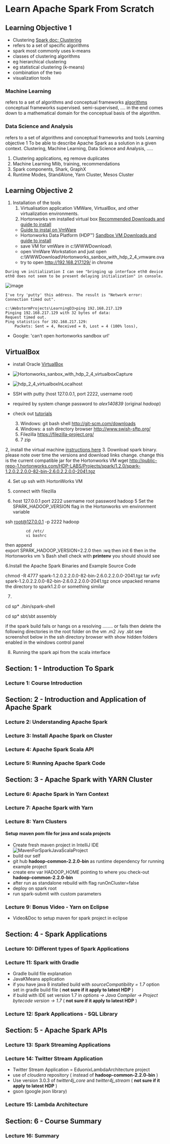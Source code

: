 # Learn Apache Spark From Scratch

## Learning Objective 1

- Clustering [Spark doc: Clustering](https://spark.apache.org/docs/1.1.0/mllib-clustering.html)
- refers to a set of specific  algorithms
- spark most commonly uses k-means
- classes of clustering algorithms
- eg hierarchical clustering
- eg statistical clustering (k-means)
- combination of the two
- visualization tools

### Machine Learning
refers to a set of algorithms and conceptual  frameworks
[algorithms](https://spark.apache.org/docs/1.1.0/mllib-guide.html)
conceptual  frameworks supervised. semi-supervised, …. in the end comes down to a mathematical domain for the conceptual basis of the algorithm.

### Data Science and Analysis
refers to a set of algorithms and conceptual frameworks and tools
Learning objective 1
To be able to describe Apache Spark as a solution in a given context. Clustering, Machine Learning, Data Science and Analysis, …..
1.	Clustering applications, eg remove duplicates
2.	Machine Learning Mlib, training, recommendations
3.	Spark components, Shark, GraphX
4.	Runtime Modes, StandAlone, Yarn Cluster, Mesos Cluster

## Learning Objective 2

1. Installation of the tools
    1.	Virtualisation application VMWare, VirtualBox,  and other virtualization environments.
    2. Hortonworks vm  installed virtual box [Recommended Downloads and guide to install](http://hortonworks.com/hdp/downloads/)
    - [Guide to instal on VmWare](http://hortonworks.com/wp-content/uploads/2016/02/Import_on_VMware_3_1_2016.pdf)
    - Hortonworks Data Platform (HDP™) [Sandbox VM Downloads and guide to install](http://hortonworks.com/products/hortonworks-sandbox/#install)
    - save VM for vmWare in c:\WWWDownload\
    - open VmWare Workstation and just open c:\WWWDownload\Hortonworks_sanbox_with_hdp_2_4_vmware.ova
    - try to open http://192.168.217.129/ in chrome

```
During vm initialization I can see "bringing up interface eth0 device eth0 does not seem to be present delaying initialization" in console.
```

![image](vmWareEth0DeviceError.PNG)


```
I've try 'putty' this address. The result is "Network error: Connection timed out".
```


```
c:\WebstormProjects\LearningD3>ping 192.168.217.129
Pinging 192.168.217.129 with 32 bytes of data:
Request timed out.
Ping statistics for 192.168.217.129:
    Packets: Sent = 4, Received = 0, Lost = 4 (100% loss),
```

- Google: 'can't open hortonworks sandbox url'    

## VirtualBox 
- install Oracle [VirtualBox](https://www.virtualbox.org/wiki/Downloads)    
- ![Hortonworks_sanbox_with_hdp_2_4_virtualboxCapture](Hortonworks_sanbox_with_hdp_2_4_virtualboxCapture.PNG)
- ![hdp_2_4_virtualboxInLocalhost](hdp_2_4_virtualboxInLocalhost.PNG)
- SSH with putty (host 127.0.0.1, port 2222, username root) 
- required by system change password to *alex140839* (original *hadoop*)

- check out [tutorials](http://hortonworks.com/tutorials/)
    
    3. Windows: git bash shell http://git-scm.com/downloads
    4. Windows: a ssh directory browser http://www.swish-sftp.org/
    5. Filezilla https://filezilla-project.org/
    6. 7 zip




2, install the virtual machine [instructions here](http://hortonworks.com/wp-content/uploads/unversioned/pdfs/InstallingHortonworksSandbox2onWindowsusingVB.pdf)
3. Download spark binary. please note over time the versions and download links change. change this is the current compatible jar for the Hortonworks VM
wget http://public-repo-1.hortonworks.com/HDP-LABS/Projects/spark/1.2.0/spark-1.2.0.2.2.0.0-82-bin-2.6.0.2.2.0.0-2041.tgz


4. Set up ssh with HortonWorks VM

1.	connect with filezilla
2.	host 127.0.0.1
port 2222
username root
password hadoop
  5 Set the SPARK_HADOOP_VERSION flag in the  Hortonworks vm  environment variable

ssh root@127.0.0.1 -p 2222
hadoop

             cd /etc/   
             vi bashrc 
then append  
             export SPARK_HADOOP_VERSION=2.2.0
             then  :wq   then init 6
             then in the Hortonworks vm ’s Bash shell check with **printenv** you should  should see


6.Install the Apache Spark Binaries and Example Source Code

chmod -R 4777 spark-1.2.0.2.2.0.0-82-bin-2.6.0.2.2.0.0-2041.tgz
tar xvfz spark-1.2.0.2.2.0.0-82-bin-2.6.0.2.2.0.0-2041.tgz
once unpacked rename the directory to spark1.2.0 or something similar


7.
  cd sp*
./bin/spark-shell

  cd sp*
  sbt/sbt assembly

if the spark build fails or hangs on a resolving ……..  or fails
then delete the following directories in the root folder on the vm
.m2   .ivy     .sbt
see screenshot below in the ssh directory browser with show hidden folders enabled in the windows control panel

8. Running the spark api from the scala interface


## Section: 1 - Introduction To Spark
### Lecture 1: Course Introduction

## Section: 2 - Introduction and Application of Apache Spark
### Lecture 2: Understanding Apache Spark
### Lecture 3: Install Apache Spark on Cluster
### Lecture 4: Apache Spark Scala API
### Lecture 5: Running Apache Spark Code

## Section: 3 - Apache Spark with YARN Cluster
### Lecture 6: Apache Spark in Yarn Context
### Lecture 7: Apache Spark with Yarn
### Lecture 8: Yarn Clusters
#### Setup maven pom file for java and scala projects
- Create fresh maven project in IntelliJ IDE 
![MavenForSparkJavaScalaProject](MavenForSparkJavaScalaProject.PNG)
- build our self 
- git hub __hadoop-common-2.2.0-bin__ as runtime dependency for running example project
- create env var HADOOP_HOME pointing to where you check-out __hadoop-common-2.2.0-bin__ 
- after run as standalone rebuild with flag runOnCluster=false
- deploy on spark root
- run spark-submit with custom parameters
### Lecture 9: Bonus Video - Yarn on Eclipse
- Video&Doc to setup maven for spark project in eclipse

## Section: 4 - Spark Applications
### Lecture 10: Different types of Spark Applications
### Lecture 11: Spark with Gradle
- Gradle build file explanation
- JavaKMeans application
- if you have java 8 installed build with _sourceCompatibility = 1.7_ option set in gradle build file ( **not sure if it apply to latest HDP** )
- if build with IDE set version 1.7 in _options -> Java Compiler -> Project bytecode version -> 1.7_ ( **not sure if it apply to latest HDP** )
### Lecture 12: Spark Applications - SQL Library

## Section: 5 - Apache Spark APIs
### Lecture 13: Spark Streaming Applications
### Lecture 14: Twitter Stream Application
- Twitter Stream Application = EduonixLambdaArchitecture project
- use of _cloudera_ repository ( instead of __hadoop-common-2.2.0-bin__  )
- Use version 3.0.3 of _twitter4j_core_ and _twitter4j_stream_   ( **not sure if it apply to latest HDP** )
- gson (google json library)
### Lecture 15: Lambda Architecture

## Section: 6 - Course Summary
### Lecture 16: Summary 



